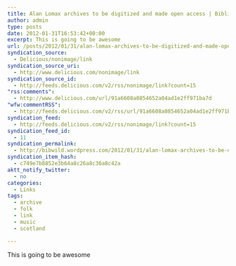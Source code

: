 ```yaml
---
title: Alan Lomax archives to be digitized and made open access | Bibliographic Wilderness
author: admin
type: posts
date: 2012-01-31T16:53:42+00:00
excerpt: This is going to be awesome
url: /posts/2012/01/31/alan-lomax-archives-to-be-digitized-and-made-open-access-bibliographic-wilderness/
syndication_source:
  - Delicious/nonimage/link
syndication_source_uri:
  - http://www.delicious.com/nonimage/link
syndication_source_id:
  - http://feeds.delicious.com/v2/rss/nonimage/link?count=15
"rss:comments":
  - http://www.delicious.com/url/91a6608a0854652a04ad1e2ff971ba7d
"wfw:commentRSS":
  - http://feeds.delicious.com/v2/rss/url/91a6608a0854652a04ad1e2ff971ba7d
syndication_feed:
  - http://feeds.delicious.com/v2/rss/nonimage/link?count=15
syndication_feed_id:
  - 11
syndication_permalink:
  - http://bibwild.wordpress.com/2012/01/31/alan-lomax-archives-to-be-digitized-and-made-open-access/
syndication_item_hash:
  - c749e7b8852e3b64a8c26a8c36a8c42a
aktt_notify_twitter:
  - no
categories:
  - Links
tags:
  - archive
  - folk
  - link
  - music
  - scotland

---
```

This is going to be awesome